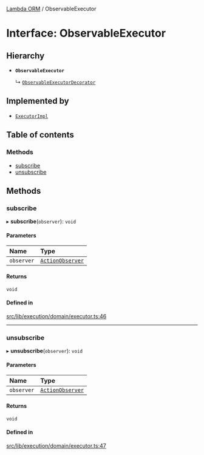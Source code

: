 [Lambda ORM](../README.md) / ObservableExecutor

# Interface: ObservableExecutor

## Hierarchy

- **`ObservableExecutor`**

  ↳ [`ObservableExecutorDecorator`](ObservableExecutorDecorator.md)

## Implemented by

- [`ExecutorImpl`](../classes/ExecutorImpl.md)

## Table of contents

### Methods

- [subscribe](ObservableExecutor.md#subscribe)
- [unsubscribe](ObservableExecutor.md#unsubscribe)

## Methods

### subscribe

▸ **subscribe**(`observer`): `void`

#### Parameters

| Name | Type |
| :------ | :------ |
| `observer` | [`ActionObserver`](../classes/ActionObserver.md) |

#### Returns

`void`

#### Defined in

[src/lib/execution/domain/executor.ts:46](https://github.com/lambda-orm/lambdaorm/blob/9f602cbc/src/lib/execution/domain/executor.ts#L46)

___

### unsubscribe

▸ **unsubscribe**(`observer`): `void`

#### Parameters

| Name | Type |
| :------ | :------ |
| `observer` | [`ActionObserver`](../classes/ActionObserver.md) |

#### Returns

`void`

#### Defined in

[src/lib/execution/domain/executor.ts:47](https://github.com/lambda-orm/lambdaorm/blob/9f602cbc/src/lib/execution/domain/executor.ts#L47)

